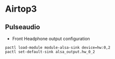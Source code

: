 # Airtop3 

## Pulseaudio

* Front Headphone output configuration
```
pactl load-module module-alsa-sink device=hw:0,2
pactl set-default-sink alsa_output.hw_0_2
```
